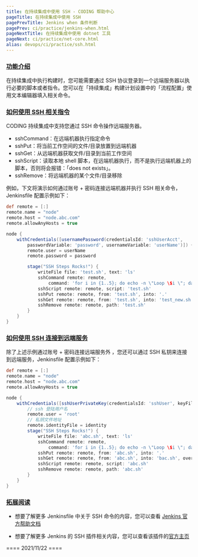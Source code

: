 ```yaml
---
title: 在持续集成中使用 SSH - CODING 帮助中心
pageTitle: 在持续集成中使用 SSH
pagePrevTitle: Jenkins when 条件判断
pagePrev: ci/practice/jenkins-when.html
pageNextTitle: 在持续集成中使用 dotnet 工具
pageNext: ci/practice/net-core.html
alias: devops/ci/practice/ssh.html
---
```


### [功能介绍](#intro)

在持续集成中执行构建时，您可能需要通过 SSH 协议登录到一个远端服务器以执行必要的脚本或者指令。您可以在「持续集成」构建计划设置中的「流程配置」使用文本编辑器填入相关命令。

### [如何使用 SSH 相关指令](#ssh-commands)

CODING 持续集成中支持您通过 SSH 命令操作远端服务器。

-   sshCommand：在远端机器执行指定命令
-   sshPut：将当前工作空间的文件/目录放置到远端机器
-   sshGet：从远端机器获取文件/目录到当前工作空间
-   sshScript：读取本地 shell 脚本，在远端机器执行，而不是执行远端机器上的脚本，否则将会报错：「does not exists」。
-   sshRemove：将远端机器的某个文件/目录移除

例如，下文将演示如何通过账号 + 密码连接远端机器并执行 SSH 相关命令，Jenkinsfile 配置示例如下：

```groovy
def remote = [:]
remote.name = "node"
remote.host = "node.abc.com"
remote.allowAnyHosts = true

node {
    withCredentials([usernamePassword(credentialsId: 'sshUserAcct', 
        passwordVariable: 'password', usernameVariable: 'userName')]) {
        remote.user = userName
        remote.password = password

        stage("SSH Steps Rocks!") {
            writeFile file: 'test.sh', text: 'ls'
            sshCommand remote: remote, 
                command: 'for i in {1..5}; do echo -n \"Loop \$i \"; date ; sleep 1; done'
            sshScript remote: remote, script: 'test.sh'
            sshPut remote: remote, from: 'test.sh', into: '.'
            sshGet remote: remote, from: 'test.sh', into: 'test_new.sh', override: true
            sshRemove remote: remote, path: 'test.sh'
        }
    }
}
```

### [如何使用 SSH 连接到远端服务](#ssh-remote)

除了上述示例通过账号 + 密码连接远端服务外 ，您还可以通过 SSH 私钥来连接到远端服务，Jenkinsfile 配置示例如下：

```groovy
def remote = [:]
remote.name = "node"
remote.host = "node.abc.com"
remote.allowAnyHosts = true

node {
    withCredentials([sshUserPrivateKey(credentialsId: 'sshUser', keyFileVariable: 'identity')]) {
        // ssh 登陆用户名
        remote.user = 'root'
        // 私钥文件地址
        remote.identityFile = identity
        stage("SSH Steps Rocks!") {
            writeFile file: 'abc.sh', text: 'ls'
            sshCommand remote: remote, 
                command: 'for i in {1..5}; do echo -n \"Loop \$i \"; date ; sleep 1; done'
            sshPut remote: remote, from: 'abc.sh', into: '.'
            sshGet remote: remote, from: 'abc.sh', into: 'bac.sh', override: true
            sshScript remote: remote, script: 'abc.sh'
            sshRemove remote: remote, path: 'abc.sh'
        }
    }
}
```

### [拓展阅读](#more)

-   想要了解更多 Jenkinsfile 中关于 SSH 命令的内容，您可以查看 [Jenkins 官方帮助文档](https://jenkins.io/doc/pipeline/steps/ssh-steps/)

-   想要了解更多 Jenkins 的 SSH 插件相关内容，您可以查看该插件的[官方主页](https://github.com/jenkinsci/ssh-steps-plugin)


==== 2021/11/22 ====
